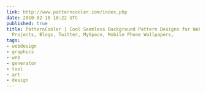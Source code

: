 ```yaml
---
link: http://www.patterncooler.com/index.php
date: 2010-02-18 18:22 UTC
published: true
title: PatternCooler | Cool Seamless Background Pattern Designs for Web and Graphic
  Projects, Blogs, Twitter, MySpace, Mobile Phone Wallpapers,
tags:
- webdesign
- graphics
- web
- generator
- tool
- art
- design
---
```



